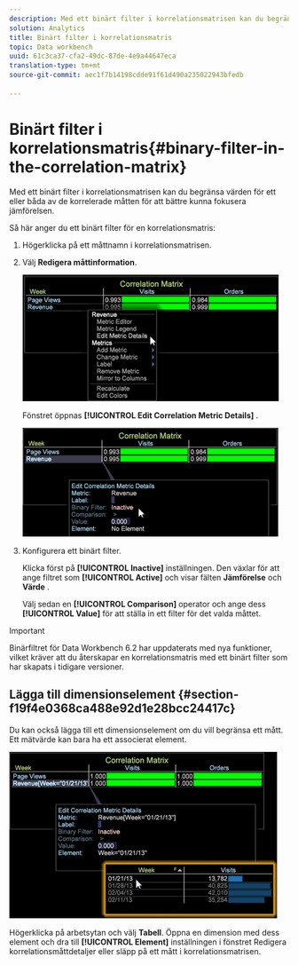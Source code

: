 ```yaml
---
description: Med ett binärt filter i korrelationsmatrisen kan du begränsa värden för ett eller båda av de korrelerade måtten för att bättre kunna fokusera jämförelsen.
solution: Analytics
title: Binärt filter i korrelationsmatris
topic: Data workbench
uuid: 61c3ca37-cfa2-49dc-87de-4e9a44647eca
translation-type: tm+mt
source-git-commit: aec1f7b14198cdde91f61d490a235022943bfedb

---
```



# Binärt filter i korrelationsmatris{#binary-filter-in-the-correlation-matrix}

Med ett binärt filter i korrelationsmatrisen kan du begränsa värden för ett eller båda av de korrelerade måtten för att bättre kunna fokusera jämförelsen.

Så här anger du ett binärt filter för en korrelationsmatris:

1. Högerklicka på ett måttnamn i korrelationsmatrisen.
1. Välj **Redigera måttinformation**.

   ![](assets/correlation_matrix_binary_filter.png)

   Fönstret öppnas **[!UICONTROL Edit Correlation Metric Details]** .

   ![](assets/correlation_matrix_metric_details.png)

1. Konfigurera ett binärt filter.

   Klicka först på **[!UICONTROL Inactive]** inställningen. Den växlar för att ange filtret som **[!UICONTROL Active]** och visar fälten **Jämförelse** och **Värde** .

   Välj sedan en **[!UICONTROL Comparison]** operator och ange dess **[!UICONTROL Value]** för att ställa in ett filter för det valda måttet.

>[!IMPORTANT]
>
>Binärfiltret för Data Workbench 6.2 har uppdaterats med nya funktioner, vilket kräver att du återskapar en korrelationsmatris med ett binärt filter som har skapats i tidigare versioner.

## Lägga till dimensionselement {#section-f19f4e0368ca488e92d1e28bcc24417c}

Du kan också lägga till ett dimensionselement om du vill begränsa ett mått. Ett mätvärde kan bara ha ett associerat element.

![](assets/correlation_matrix_element.png)

Högerklicka på arbetsytan och välj **Tabell**. Öppna en dimension med dess element och dra till **[!UICONTROL Element]** inställningen i fönstret Redigera korrelationsmåttdetaljer eller släpp på ett mått i korrelationsmatrisen.
